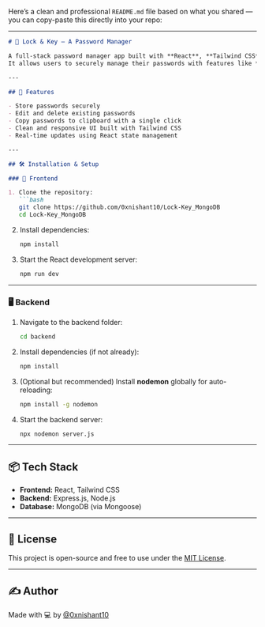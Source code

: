 Here’s a clean and professional `README.md` file based on what you shared — you can copy-paste this directly into your repo:

---

````markdown
# 🔐 Lock & Key – A Password Manager

A full-stack password manager app built with **React**, **Tailwind CSS**, **Express.js**, and **MongoDB**.  
It allows users to securely manage their passwords with features like **add**, **edit**, **delete**, and **copy to clipboard**.

---

## 🚀 Features

- Store passwords securely
- Edit and delete existing passwords
- Copy passwords to clipboard with a single click
- Clean and responsive UI built with Tailwind CSS
- Real-time updates using React state management

---

## 🛠️ Installation & Setup

### 📁 Frontend

1. Clone the repository:
   ```bash
   git clone https://github.com/0xnishant10/Lock-Key_MongoDB
   cd Lock-Key_MongoDB
````

2. Install dependencies:

   ```bash
   npm install
   ```

3. Start the React development server:

   ```bash
   npm run dev
   ```

---

### 🖥️ Backend

1. Navigate to the backend folder:

   ```bash
   cd backend
   ```

2. Install dependencies (if not already):

   ```bash
   npm install
   ```

3. (Optional but recommended) Install **nodemon** globally for auto-reloading:

   ```bash
   npm install -g nodemon
   ```

4. Start the backend server:

   ```bash
   npx nodemon server.js
   ```

---

## 📦 Tech Stack

* **Frontend:** React, Tailwind CSS
* **Backend:** Express.js, Node.js
* **Database:** MongoDB (via Mongoose)

---

## 📄 License

This project is open-source and free to use under the [MIT License](LICENSE).

---

## ✍️ Author

Made with 💻 by [@0xnishant10](https://github.com/0xnishant10)

